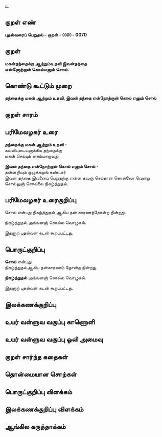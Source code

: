 உ

## குறள் எண் 

**புதல்வரைப் பெறுதல் – குறள் - ௦௦௭௦ - 0070**  

## குறள் 

**மகன்தந்தைக்கு ஆற்றும்உதவி இவன்தந்தை  
என்னோற்றான் கொல்எனும் சொல்.** 

## கொண்டு கூட்டும் முறை

**தந்தைக்கு மகன் ஆற்றும் உதவி, இவன் தந்தை என்நோற்றான் கொல் எனும் சொல்**  

## குறள் சாரம் 


## பரிமேலழகர் உரை

**தந்தைக்கு மகன் ஆற்றும் உதவி** -  
கல்வியுடையனாக்கிய தந்தைக்கு  
மகன் செய்யும் கைம்மாறாவது  

**இவன் தந்தை என்நோற்றான் கொல் எனும் சொல்** -  
தன்னறிவும் ஒழுக்கமுங் கண்டார்  
இவன் தந்தை இவனைப் பெறுதற்கு என்ன தவஞ் செய்தான் கொல்லோ வென்று  
சொல்லுஞ் சொல்லை நிகழ்த்துதல்.  

## பரிமேலழகர் உரைகுறிப்பு   

சொல் என்பது நிகழ்த்துதல் ஆகிய தன் காரணந்தோன்ற நின்றது.   

நிகழ்த்துதல் அங்ஙனஞ் சொல்ல வொழுகல்.

இதனாற் புதல்வன் கடன் கூறப்பட்டது.    

## பொருட்குறிப்பு 

**சொல்** என்பது  
நிகழ்த்துதல்ஆகிய தன்காரணம் தோன்ற நின்றது. 

**நிகழ்த்துதல்** அங்ஙனஞ் சொல்ல வொழுகல்.   

இதனாற் புதல்வன் கடன் கூறப்பட்டது.  

## இலக்கணக்குறிப்பு  


## உயர் வள்ளுவ வகுப்பு காணொளி


## உயர் வள்ளுவ வகுப்பு ஒலி அமைவு 

 
## குறள் சார்ந்த கதைகள் 


## தொன்மையான சொற்கள்


## பொருட்குறிப்பு விளக்கம்


## இலக்கணக்குறிப்பு விளக்கம்


## ஆங்கில கருத்தாக்கம் 


